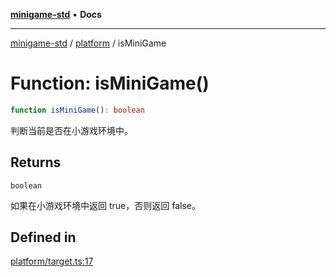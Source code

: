 [**minigame-std**](../../../README.md) • **Docs**

***

[minigame-std](../../../README.md) / [platform](../README.md) / isMiniGame

# Function: isMiniGame()

```ts
function isMiniGame(): boolean
```

判断当前是否在小游戏环境中。

## Returns

`boolean`

如果在小游戏环境中返回 true，否则返回 false。

## Defined in

[platform/target.ts:17](https://github.com/JiangJie/minigame-std/blob/9a02e61a8957cca22585cd9d056a48faa2b3d8ee/src/std/platform/target.ts#L17)
